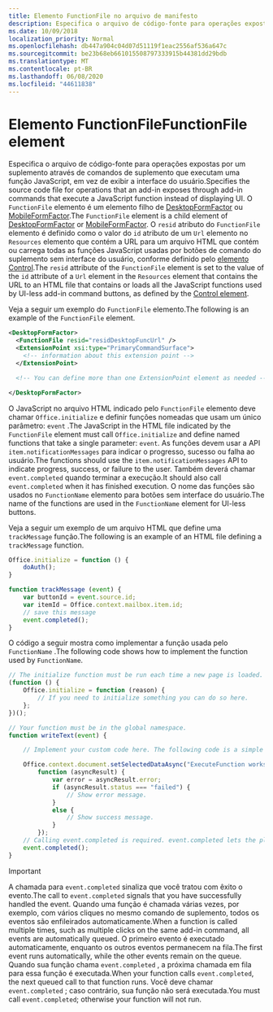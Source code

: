 ```yaml
---
title: Elemento FunctionFile no arquivo de manifesto
description: Especifica o arquivo de código-fonte para operações expostas por um suplemento através de comandos de suplemento que executam uma função JavaScript, em vez de exibir a interface do usuário.
ms.date: 10/09/2018
localization_priority: Normal
ms.openlocfilehash: db447a904c04d07d51119f1eac2556af536a647c
ms.sourcegitcommit: be23b68eb661015508797333915b44381dd29bdb
ms.translationtype: MT
ms.contentlocale: pt-BR
ms.lasthandoff: 06/08/2020
ms.locfileid: "44611838"
---
```

# <a name="functionfile-element"></a><span data-ttu-id="6ff07-103">Elemento FunctionFile</span><span class="sxs-lookup"><span data-stu-id="6ff07-103">FunctionFile element</span></span>

<span data-ttu-id="6ff07-104">Especifica o arquivo de código-fonte para operações expostas por um suplemento através de comandos de suplemento que executam uma função JavaScript, em vez de exibir a interface do usuário.</span><span class="sxs-lookup"><span data-stu-id="6ff07-104">Specifies the source code file for operations that an add-in exposes through add-in commands that execute a JavaScript function instead of displaying UI.</span></span> <span data-ttu-id="6ff07-105">O `FunctionFile` elemento é um elemento filho de [DesktopFormFactor](desktopformfactor.md) ou [MobileFormFactor](mobileformfactor.md).</span><span class="sxs-lookup"><span data-stu-id="6ff07-105">The `FunctionFile` element is a child element of [DesktopFormFactor](desktopformfactor.md) or [MobileFormFactor](mobileformfactor.md).</span></span> <span data-ttu-id="6ff07-106">O `resid` atributo do `FunctionFile` elemento é definido como o valor do `id` atributo de um `Url` elemento no `Resources` elemento que contém a URL para um arquivo HTML que contém ou carrega todas as funções JavaScript usadas por botões de comando do suplemento sem interface do usuário, conforme definido pelo [elemento Control](control.md).</span><span class="sxs-lookup"><span data-stu-id="6ff07-106">The `resid` attribute of the `FunctionFile` element is set to the value of the `id` attribute of a `Url` element in the `Resources` element that contains the URL to an HTML file that contains or loads all  the JavaScript functions used by UI-less add-in command buttons, as defined by the [Control element](control.md).</span></span>

<span data-ttu-id="6ff07-107">Veja a seguir um exemplo do `FunctionFile` elemento.</span><span class="sxs-lookup"><span data-stu-id="6ff07-107">The following is an example of the `FunctionFile` element.</span></span>

```XML
<DesktopFormFactor>
  <FunctionFile resid="residDesktopFuncUrl" />
  <ExtensionPoint xsi:type="PrimaryCommandSurface">
    <!-- information about this extension point -->
  </ExtensionPoint>

  <!-- You can define more than one ExtensionPoint element as needed -->

</DesktopFormFactor>
```

<span data-ttu-id="6ff07-108">O JavaScript no arquivo HTML indicado pelo `FunctionFile` elemento deve chamar `Office.initialize` e definir funções nomeadas que usam um único parâmetro: `event` .</span><span class="sxs-lookup"><span data-stu-id="6ff07-108">The JavaScript in the HTML file indicated by the `FunctionFile` element must call `Office.initialize` and define named functions that take a single parameter: `event`.</span></span> <span data-ttu-id="6ff07-109">As funções devem usar a API `item.notificationMessages` para indicar o progresso, sucesso ou falha ao usuário.</span><span class="sxs-lookup"><span data-stu-id="6ff07-109">The functions should use the `item.notificationMessages` API to indicate progress, success, or failure to the user.</span></span> <span data-ttu-id="6ff07-110">Também deverá chamar `event.completed` quando terminar a execução.</span><span class="sxs-lookup"><span data-stu-id="6ff07-110">It should also call `event.completed` when it has finished execution.</span></span> <span data-ttu-id="6ff07-111">O nome das funções são usados no `FunctionName` elemento para botões sem interface do usuário.</span><span class="sxs-lookup"><span data-stu-id="6ff07-111">The name of the functions are used in the `FunctionName` element for UI-less buttons.</span></span>

<span data-ttu-id="6ff07-112">Veja a seguir um exemplo de um arquivo HTML que define uma `trackMessage` função.</span><span class="sxs-lookup"><span data-stu-id="6ff07-112">The following is an example of an HTML file defining a `trackMessage` function.</span></span>

```js
Office.initialize = function () {
    doAuth();
}

function trackMessage (event) {
    var buttonId = event.source.id;    
    var itemId = Office.context.mailbox.item.id;
    // save this message
    event.completed();
}
```

<span data-ttu-id="6ff07-113">O código a seguir mostra como implementar a função usada pelo `FunctionName` .</span><span class="sxs-lookup"><span data-stu-id="6ff07-113">The following code shows how to implement the function used by `FunctionName`.</span></span>

```js
// The initialize function must be run each time a new page is loaded.
(function () {
    Office.initialize = function (reason) {
        // If you need to initialize something you can do so here.
    };
})();

// Your function must be in the global namespace.
function writeText(event) {

    // Implement your custom code here. The following code is a simple example.

    Office.context.document.setSelectedDataAsync("ExecuteFunction works. Button ID=" + event.source.id,
        function (asyncResult) {
            var error = asyncResult.error;
            if (asyncResult.status === "failed") {
                // Show error message.
            }
            else {
                // Show success message.
            }
        });
    // Calling event.completed is required. event.completed lets the platform know that processing has completed.
    event.completed();
}
```

> [!IMPORTANT]
> <span data-ttu-id="6ff07-114">A chamada para `event.completed` sinaliza que você tratou com êxito o evento.</span><span class="sxs-lookup"><span data-stu-id="6ff07-114">The call to `event.completed` signals that you have successfully handled the event.</span></span> <span data-ttu-id="6ff07-115">Quando uma função é chamada várias vezes, por exemplo, com vários cliques no mesmo comando de suplemento, todos os eventos são enfileirados automaticamente.</span><span class="sxs-lookup"><span data-stu-id="6ff07-115">When a function is called multiple times, such as multiple clicks on the same add-in command, all events are automatically queued.</span></span> <span data-ttu-id="6ff07-116">O primeiro evento é executado automaticamente, enquanto os outros eventos permanecem na fila.</span><span class="sxs-lookup"><span data-stu-id="6ff07-116">The first event runs automatically, while the other events remain on the queue.</span></span> <span data-ttu-id="6ff07-117">Quando sua função chama `event.completed` , a próxima chamada em fila para essa função é executada.</span><span class="sxs-lookup"><span data-stu-id="6ff07-117">When your function calls `event.completed`, the next queued call to that function runs.</span></span> <span data-ttu-id="6ff07-118">Você deve chamar `event.completed` ; caso contrário, sua função não será executada.</span><span class="sxs-lookup"><span data-stu-id="6ff07-118">You must call `event.completed`; otherwise your function will not run.</span></span>
